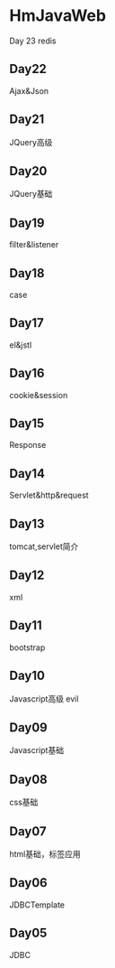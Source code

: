 # HmJavaWeb
Day 23
redis
## Day22
Ajax&Json
## Day21
JQuery高级
## Day20
JQuery基础
## Day19
filter&listener
## Day18
case
## Day17
el&jstl
## Day16
cookie&session
## Day15
Response
## Day14
Servlet&http&request
## Day13
tomcat,servlet简介
## Day12
xml
## Day11
bootstrap
## Day10
Javascript高级  evil
## Day09
Javascript基础
## Day08
css基础
## Day07
html基础，标签应用
## Day06 
JDBCTemplate
## Day05
JDBC


